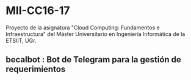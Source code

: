 # MII-CC16-17
Proyecto de la asignatura "Cloud Computing: Fundamentos e Infraestructura" del Máster Universitario en Ingeniería Informática de la ETSIIT, UGr.

## becalbot : Bot de Telegram para la gestión de requerimientos
